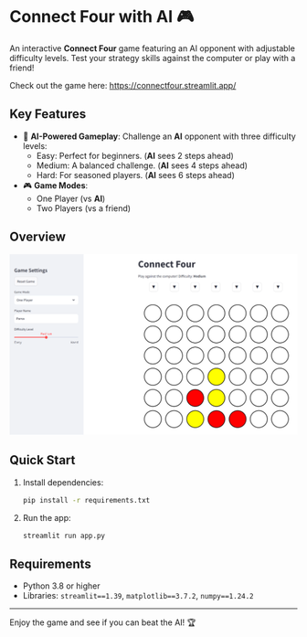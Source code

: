 
# Connect Four with AI 🎮

An interactive **Connect Four** game featuring an AI opponent with adjustable difficulty levels. Test your strategy skills against the computer or play with a friend!

Check out the game here: https://connectfour.streamlit.app/

## Key Features
- 🧠 **AI-Powered Gameplay**: Challenge an **AI** opponent with three difficulty levels:
  - Easy: Perfect for beginners. (**AI** sees 2 steps ahead)
  - Medium: A balanced challenge. (**AI** sees 4 steps ahead)
  - Hard: For seasoned players. (**AI** sees 6 steps ahead)
- 🎮 **Game Modes**: 
  - One Player (vs **AI**)
  - Two Players (vs a friend)
  
## Overview

![App Screenshot](Screenshot.png) 


## Quick Start
1. Install dependencies:
   ```bash
   pip install -r requirements.txt
   ```
2. Run the app:
   ```bash
   streamlit run app.py
   ```

## Requirements
- Python 3.8 or higher
- Libraries: `streamlit==1.39`, `matplotlib==3.7.2`, `numpy==1.24.2`

---

Enjoy the game and see if you can beat the AI! 🏆
